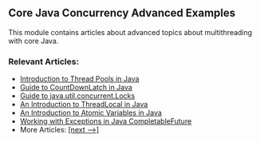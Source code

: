 ## Core Java Concurrency Advanced Examples

This module contains articles about advanced topics about multithreading with core Java.

### Relevant Articles: 
- [Introduction to Thread Pools in Java](https://www.baeldung.com/thread-pool-java-and-guava)
- [Guide to CountDownLatch in Java](https://www.baeldung.com/java-countdown-latch)
- [Guide to java.util.concurrent.Locks](https://www.baeldung.com/java-concurrent-locks)
- [An Introduction to ThreadLocal in Java](https://www.baeldung.com/java-threadlocal)
- [An Introduction to Atomic Variables in Java](https://www.baeldung.com/java-atomic-variables)
- [Working with Exceptions in Java CompletableFuture](https://www.baeldung.com/java-exceptions-completablefuture)
- More Articles: [[next -->]](/core-java-modules/core-java-concurrency-advanced-2)
